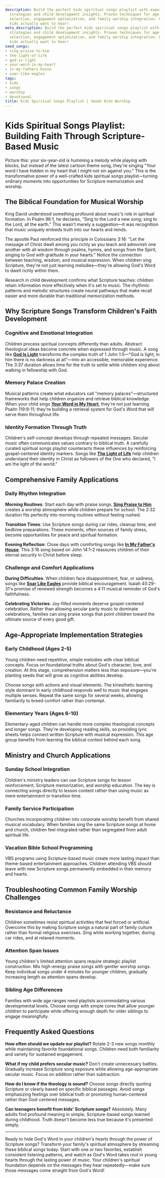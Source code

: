 ```yaml
---
description: Build the perfect kids spiritual songs playlist with expert curation
  strategies and child development insights. Proven techniques for age-appropriate
  selection, engagement optimization, and family worship integration. Create playlists
  kids actually want to hear!
meta_description: Build the perfect kids spiritual songs playlist with expert curation
  strategies and child development insights. Proven techniques for age-appropriate
  selection, engagement optimization, and family worship integration. Create playlists
  kids actually want to hear!
seed_songs:
- sing-praise-to-him
- the-light-of-life
- god-is-light
- your-word-in-my-heart
- in-my-fathers-house
- soar-like-eagles
tags:
- kids
- songs
- worship
- devotional
title: Kids Spiritual Songs Playlist | Seeds Kids Worship
---
```

# Kids Spiritual Songs Playlist: Building Faith Through Scripture-Based Music

Picture this: your six-year-old is humming a melody while playing with blocks, but instead of the latest cartoon theme song, they're singing "Your word I have hidden in my heart that I might not sin against you." This is the transformative power of a well-crafted kids spiritual songs playlist—turning ordinary moments into opportunities for Scripture memorization and worship.

## The Biblical Foundation for Musical Worship

King David understood something profound about music's role in spiritual formation. In Psalm 96:1, he declares, "Sing to the Lord a new song; sing to the Lord, all the earth." This wasn't merely a suggestion—it was recognition that music uniquely embeds truth into our hearts and minds.

The apostle Paul reinforced this principle in Colossians 3:16: "Let the message of Christ dwell among you richly as you teach and admonish one another with all wisdom through psalms, hymns, and songs from the Spirit, singing to God with gratitude in your hearts." Notice the connection between teaching, wisdom, and musical expression. When children sing Scripture, they're not just learning melodies—they're allowing God's Word to dwell richly within them.

Research in child development confirms what Scripture teaches: children retain information more effectively when it's set to music. The rhythmic patterns and melodic structures create neural pathways that make recall easier and more durable than traditional memorization methods.

## Why Scripture Songs Transform Children's Faith Development

### Cognitive and Emotional Integration

Children process spiritual concepts differently than adults. Abstract theological ideas become concrete when expressed through music. A song like **[God Is Light](https://seedskidsworship.com/product/god-is-light-1-john-15-7/)** transforms the complex truth of 1 John 1:5—"God is light; in him there is no darkness at all"—into an accessible, memorable experience. The 3:37 duration allows time for the truth to settle while children sing about walking in fellowship with God.

### Memory Palace Creation

Musical patterns create what educators call "memory palaces"—structured frameworks that help children organize and retrieve biblical knowledge. When your child sings **[Your Word in My Heart](https://seedskidsworship.com/product/your-word-in-my-heart-psalm-1199-11-2/)**, they're not just learning Psalm 119:9-11; they're building a retrieval system for God's Word that will serve them throughout life.

### Identity Formation Through Truth

Children's self-concept develops through repeated messages. Secular music often communicates values contrary to biblical truth. A carefully curated spiritual songs playlist counteracts these influences by reinforcing gospel-centered identity markers. Songs like **[The Light of Life](https://seedskidsworship.com/product/the-light-of-life-john-812/)** help children understand their identity in Christ as followers of the One who declared, "I am the light of the world."

## Comprehensive Family Applications

### Daily Rhythm Integration

**Morning Routines**: Start each day with praise songs. **[Sing Praise to Him](https://seedskidsworship.com/product/sing-praise-to-him-1-chronicles-169/)** creates a worship atmosphere while children prepare for school. The 2:32 duration fits perfectly into morning routines without feeling rushed.

**Transition Times**: Use Scripture songs during car rides, cleanup time, and bedtime preparations. These moments, often sources of family stress, become opportunities for peace and spiritual formation.

**Evening Reflection**: Close days with comforting songs like **[In My Father's House](https://seedskidsworship.com/product/in-my-fathers-house-john-141-2/)**. This 3:16 song based on John 14:1-2 reassures children of their eternal security in Christ before sleep.

### Challenge and Comfort Applications

**During Difficulties**: When children face disappointment, fear, or sadness, songs like **[Soar Like Eagles](https://seedskidsworship.com/product/soar-like-eagles-isaiah-4029-31-2/)** provide biblical encouragement. Isaiah 40:29-31's promise of renewed strength becomes a 4:11 musical reminder of God's faithfulness.

**Celebrating Victories**: Joy-filled moments deserve gospel-centered celebration. Rather than allowing secular party music to dominate celebrations, families can sing praise songs that point children toward the ultimate source of every good gift.

## Age-Appropriate Implementation Strategies

### Early Childhood (Ages 2-5)

Young children need repetitive, simple melodies with clear biblical concepts. Focus on foundational truths about God's character, love, and creation. At this stage, comprehension matters less than exposure—you're planting seeds that will grow as cognitive abilities develop.

Choose songs with actions and visual elements. The kinesthetic learning style dominant in early childhood responds well to music that engages multiple senses. Repeat the same songs for several weeks, allowing familiarity to breed comfort rather than contempt.

### Elementary Years (Ages 6-10)

Elementary-aged children can handle more complex theological concepts and longer songs. They're developing reading skills, so providing lyric sheets helps connect written Scripture with musical expression. This age group benefits from learning the biblical context behind each song.

## Ministry and Church Applications

### Sunday School Integration

Children's ministry leaders can use Scripture songs for lesson reinforcement, Scripture memorization, and worship education. The key is connecting songs directly to lesson content rather than using music as mere entertainment or transition time.

### Family Service Participation

Churches incorporating children into corporate worship benefit from shared musical vocabulary. When families sing the same Scripture songs at home and church, children feel integrated rather than segregated from adult spiritual life.

### Vacation Bible School Programming

VBS programs using Scripture-based music create more lasting impact than theme-based entertainment approaches. Children attending VBS should leave with new Scripture songs permanently embedded in their memory and hearts.

## Troubleshooting Common Family Worship Challenges

### Resistance and Reluctance

Children sometimes resist spiritual activities that feel forced or artificial. Overcome this by making Scripture songs a natural part of family culture rather than formal religious exercises. Sing while working together, during car rides, and at relaxed moments.

### Attention Span Issues

Young children's limited attention spans require strategic playlist construction. Mix high-energy praise songs with gentler worship songs. Keep individual songs under 4 minutes for younger children, gradually increasing length as attention spans develop.

### Sibling Age Differences

Families with wide age ranges need playlists accommodating various developmental levels. Choose songs with simple cores that allow younger children to participate while offering enough depth for older siblings to engage meaningfully.

## Frequently Asked Questions

**How often should we update our playlist?** Rotate 2-3 new songs monthly while maintaining favorite foundational songs. Children need both familiarity and variety for sustained engagement.

**What if my child prefers secular music?** Don't create unnecessary battles. Gradually increase Scripture song exposure while allowing age-appropriate secular music. Focus on addition rather than subtraction.

**How do I know if the theology is sound?** Choose songs directly quoting Scripture or clearly based on specific biblical passages. Avoid songs emphasizing feelings over biblical truth or promoting human-centered rather than God-centered messages.

**Can teenagers benefit from kids' Scripture songs?** Absolutely. Many adults find profound meaning in simple, Scripture-based songs learned during childhood. Truth doesn't become less true because it's presented simply.

---

Ready to hide God's Word in your children's hearts through the power of Scripture songs? Transform your family's spiritual atmosphere by streaming these biblical songs today. Start with one or two favorites, establish consistent listening patterns, and watch as God's Word takes root in young hearts through the lasting power of music. Your children's spiritual foundation depends on the messages they hear repeatedly—make sure those messages come straight from God's Word!

<script type="application/ld+json">
{
  "@context": "https://schema.org",
  "@type": "Article",
  "headline": "Kids Spiritual Songs Playlist",
  "author": {
    "@type": "Organization",
    "name": "Seeds Kids Worship"
  },
  "publisher": {
    "@type": "Organization",
    "name": "Seeds Kids Worship",
    "logo": {
      "@type": "ImageObject",
      "url": "https://seedskidsworship.com/logo.png"
    }
  },
  "datePublished": "2025-09-05T15:13:00.391378",
  "dateModified": "2025-09-05T15:13:00.391408",
  "description": "Build the perfect kids spiritual songs playlist with expert curation strategies and child development insights. Proven techniques for age-appropriate selection,",
  "mainEntityOfPage": {
    "@type": "WebPage",
    "@id": "https://seedskidsworship.com/activities/kids-spiritual-songs-playlist/"
  }
}
</script>

<script type="application/ld+json">
{
  "@context": "https://schema.org",
  "@type": "Product",
  "name": "Sing Praise To Him",
  "description": "Uplifting praise song teaching children to sing praise and glory in God's holy name from 1 Chronicles 16:9-10",
  "url": "https://seedskidsworship.com/product/sing-praise-to-him-1-chronicles-169/",
  "brand": {
    "@type": "Brand",
    "name": "Seeds Kids Worship"
  },
  "category": "Children's Christian Music",
  "album": "Seeds of Praise"
}
</script>

<script type="application/ld+json">
{
  "@context": "https://schema.org",
  "@type": "Product",
  "name": "The Light Of Life",
  "description": "Illuminating song about Jesus as the light of life from John 8:12",
  "url": "https://seedskidsworship.com/product/the-light-of-life-john-812/",
  "brand": {
    "@type": "Brand",
    "name": "Seeds Kids Worship"
  },
  "category": "Children's Christian Music",
  "album": "Power"
}
</script>

<script type="application/ld+json">
{
  "@context": "https://schema.org",
